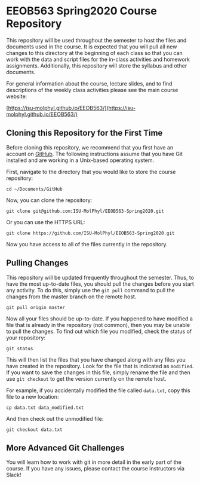 # EEOB563 Spring2020 Course Repository

This repository will be used throughout the semester to host the files and documents used in the course. 
It is expected that you will pull all new changes to this directory at the beginning of each class so that 
you can work with the data and script files for the in-class activities and homework assignments. 
Additionally, this repository will store the syllabus and other documents. 

For general information about the course, lecture slides, and to find descriptions 
of the weekly class activities please see the main course website:

[https://isu-molphyl.github.io/EEOB563/](https://isu-molphyl.github.io/EEOB563/)

## Cloning this Repository for the First Time

Before cloning this repository, we recommend that you first have an account on [GitHub](https://github.com/). 
The following instructions assume that you have Git installed and are working in a Unix-based operating system.

First, navigate to the directory that you would like to store the course repository:

```
cd ~/Documents/GitHub
```

Now, you can clone the repository:

```
git clone git@github.com:ISU-MolPhyl/EEOB563-Spring2020.git
```

Or you can use the HTTPS URL:

```
git clone https://github.com/ISU-MolPhyl/EEOB563-Spring2020.git
```

Now you have access to all of the files currently in the repository.

## Pulling Changes

This repository will be updated frequently throughout the semester. Thus, to have the most up-to-date files, 
you should pull the changes before you start any activity. To do this, simply use the `git pull` command to 
pull the changes from the master branch on the remote host.

```
git pull origin master
```

Now all your files should be up-to-date. If you happened to have modified a file that is already in the repository (not common), then you may be unable to pull the changes. To find out which file you modified, check the status of your repository:

```
git status
```

This will then list the files that you have changed along with any files you have created in the repository. Look for the file that is indicated as `modified`. If you want to save the changes in this file, simply rename the file and then use `git checkout` to get the version currently on the remote host. 

For example, if you accidentally modified the file called `data.txt`, copy this file to a new location:

```
cp data.txt data_modified.txt
```

And then check out the unmodified file:

```
git checkout data.txt
```

## More Advanced Git Challenges

You will learn how to work with git in more detail in the early part of the course. If you have any issues, please contact the course instructors via Slack!
